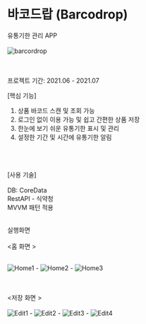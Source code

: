 # 바코드랍 (Barcodrop)
  유통기한 관리 APP  <br> <br>
  ![barcordrop](https://user-images.githubusercontent.com/49187863/126890996-d5879caf-ebec-467e-b820-c2e55190ff08.png)
  
 <br> <br>
  프로젝트 기간: 2021.06 - 2021.07
  
  [핵심 기능]
  1. 상품 바코드 스캔 및 조회 가능
  2. 로그인 없이 이용 가능 및 쉽고 간편한 상품 저장
  3. 한눈에 보기 쉬운 유통기한 표시 및 관리 
  4. 설정한 기간 및 시간에 유통기한 알림 

  <br> <br> <br>
  [사용 기술]
   <br>
   <br>
  DB: CoreData 
   <br>
  RestAPI - 식약청
   <br>
   MVVM 패턴 적용
   
  <br>
  실행화면 <br> <br>
  <홈 화면 ><br><br>
  
![Home1](https://user-images.githubusercontent.com/49187863/126889549-7d55b98c-d982-4142-85e4-9128fbdc0bdf.gif) - ![Home2](https://user-images.githubusercontent.com/49187863/126889571-4ae963c3-9477-4cb5-9265-0dcdbe8bbe05.gif) - ![Home3](https://user-images.githubusercontent.com/49187863/126889594-6018dbfb-afef-4c57-b13d-7e64cef25b94.gif)


<br><br>
 <저장 화면 ><br><br>
 ![Edit1](https://user-images.githubusercontent.com/49187863/126890759-09a5a380-da45-4f15-a8e8-134e234d998d.gif) - ![Edit2](https://user-images.githubusercontent.com/49187863/126890761-3874ae6f-1d30-415c-935f-b6203e2765cb.gif) - ![Edit3](https://user-images.githubusercontent.com/49187863/126890762-7274c611-4bd0-4a8e-ae9b-eaa4ee7cfe30.gif) - ![Edit4](https://user-images.githubusercontent.com/49187863/126890763-66ae2a58-0060-48c6-a215-cd2dc7ef06c1.gif)



